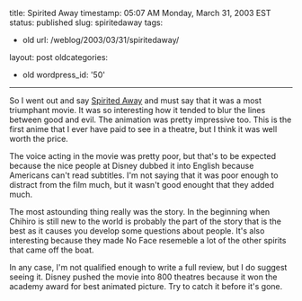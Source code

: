 title: Spirited Away
timestamp: 05:07 AM Monday, March 31, 2003 EST
status: published
slug: spiritedaway
tags:
- old
url: /weblog/2003/03/31/spiritedaway/

layout: post
oldcategories:
- old
wordpress_id: '50'

---

So I went out and say [Spirited Away](http://disney.go.com/disneyvideos/animatedfilms/miyazaki/index2.html) and must say that it was a most triumphant movie.  It was so interesting how it tended to blur the lines between good and evil. The animation was pretty impressive too.  This is the first anime that I ever have paid to see in a theatre, but I think it was well worth the price.

The voice acting in the movie was pretty poor, but that's to be expected because the nice people at Disney dubbed it into English because Americans can't read subtitles.  I'm not saying that it was poor enough to distract from the film much, but it wasn't good enought that they added much.

The most astounding thing really was the story.  In the beginning when Chihiro is still new to the world is probably the part of the story that is the best as it causes you develop some questions about people.  It's also interesting because they made No Face resemeble a lot of the other spirits that came off the boat.

In any case, I'm not qualified enough to write a full review, but I do suggest seeing it.  Disney pushed the movie into 800 theatres because it won the academy award for best animated picture.  Try to catch it before it's gone.

